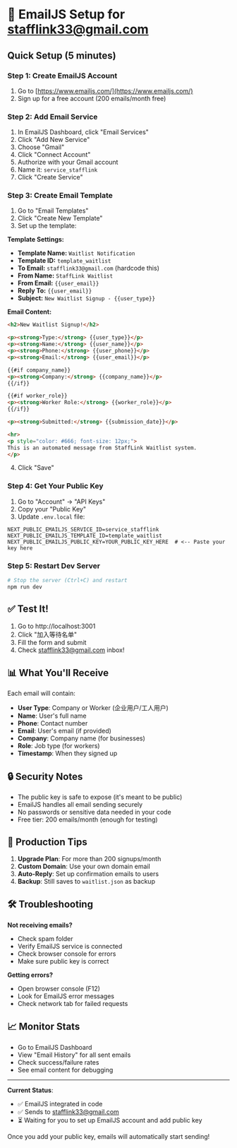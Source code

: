 # 📧 EmailJS Setup for stafflink33@gmail.com

## Quick Setup (5 minutes)

### Step 1: Create EmailJS Account
1. Go to [https://www.emailjs.com/](https://www.emailjs.com/)
2. Sign up for a free account (200 emails/month free)

### Step 2: Add Email Service
1. In EmailJS Dashboard, click "Email Services"
2. Click "Add New Service"
3. Choose "Gmail"
4. Click "Connect Account"
5. Authorize with your Gmail account
6. Name it: `service_stafflink`
7. Click "Create Service"

### Step 3: Create Email Template
1. Go to "Email Templates"
2. Click "Create New Template"
3. Set up the template:

**Template Settings:**
- **Template Name:** `Waitlist Notification`
- **Template ID:** `template_waitlist`
- **To Email:** `stafflink33@gmail.com` (hardcode this)
- **From Name:** `StaffLink Waitlist`
- **From Email:** `{{user_email}}`
- **Reply To:** `{{user_email}}`
- **Subject:** `New Waitlist Signup - {{user_type}}`

**Email Content:**
```html
<h2>New Waitlist Signup!</h2>

<p><strong>Type:</strong> {{user_type}}</p>
<p><strong>Name:</strong> {{user_name}}</p>
<p><strong>Phone:</strong> {{user_phone}}</p>
<p><strong>Email:</strong> {{user_email}}</p>

{{#if company_name}}
<p><strong>Company:</strong> {{company_name}}</p>
{{/if}}

{{#if worker_role}}
<p><strong>Worker Role:</strong> {{worker_role}}</p>
{{/if}}

<p><strong>Submitted:</strong> {{submission_date}}</p>

<hr>
<p style="color: #666; font-size: 12px;">
This is an automated message from StaffLink Waitlist system.
</p>
```

4. Click "Save"

### Step 4: Get Your Public Key
1. Go to "Account" → "API Keys"
2. Copy your "Public Key"
3. Update `.env.local` file:

```env
NEXT_PUBLIC_EMAILJS_SERVICE_ID=service_stafflink
NEXT_PUBLIC_EMAILJS_TEMPLATE_ID=template_waitlist
NEXT_PUBLIC_EMAILJS_PUBLIC_KEY=YOUR_PUBLIC_KEY_HERE  # <-- Paste your key here
```

### Step 5: Restart Dev Server
```bash
# Stop the server (Ctrl+C) and restart
npm run dev
```

## ✅ Test It!
1. Go to http://localhost:3001
2. Click "加入等待名单"
3. Fill the form and submit
4. Check stafflink33@gmail.com inbox!

## 📊 What You'll Receive

Each email will contain:
- **User Type**: Company or Worker (企业用户/工人用户)
- **Name**: User's full name
- **Phone**: Contact number
- **Email**: User's email (if provided)
- **Company**: Company name (for businesses)
- **Role**: Job type (for workers)
- **Timestamp**: When they signed up

## 🔒 Security Notes
- The public key is safe to expose (it's meant to be public)
- EmailJS handles all email sending securely
- No passwords or sensitive data needed in your code
- Free tier: 200 emails/month (enough for testing)

## 🚀 Production Tips
1. **Upgrade Plan**: For more than 200 signups/month
2. **Custom Domain**: Use your own domain email
3. **Auto-Reply**: Set up confirmation emails to users
4. **Backup**: Still saves to `waitlist.json` as backup

## 🛠 Troubleshooting

**Not receiving emails?**
- Check spam folder
- Verify EmailJS service is connected
- Check browser console for errors
- Make sure public key is correct

**Getting errors?**
- Open browser console (F12)
- Look for EmailJS error messages
- Check network tab for failed requests

## 📈 Monitor Stats
- Go to EmailJS Dashboard
- View "Email History" for all sent emails
- Check success/failure rates
- See email content for debugging

---

**Current Status**: 
- ✅ EmailJS integrated in code
- ✅ Sends to stafflink33@gmail.com
- ⏳ Waiting for you to set up EmailJS account and add public key

Once you add your public key, emails will automatically start sending!